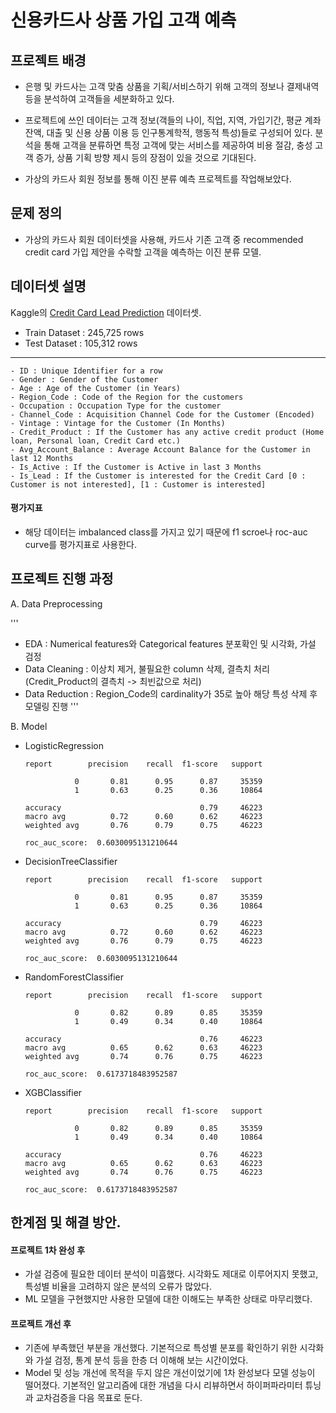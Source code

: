 신용카드사 상품 가입 고객 예측
=========================


## 프로젝트 배경 
 - 은행 및 카드사는 고객 맞춤 상품을 기획/서비스하기 위해 고객의 정보나 결제내역 등을 분석하여 고객들을 세분화하고 있다.
 
 - 프로젝트에 쓰인 데이터는 고객 정보(객들의 나이, 직업, 지역, 가입기간, 평균 계좌 잔액, 대출 및 신용 상품 이용 등 인구통계학적, 행동적 특성)들로 구성되어 있다. 분석을 통해 고객을 분류하면 특정 고객에 맞는 서비스를 제공하여 비용 절감, 충성 고객 증가, 상품 기획 방향 제시 등의 장점이 있을 것으로 기대된다.
 
 - 가상의 카드사 회원 정보를 통해 이진 분류 예측 프로젝트를 작업해보았다.


## 문제 정의
 - 가상의 카드사 회원 데이터셋을 사용해, 카드사 기존 고객 중 recommended credit card 가입 제안을 수락할 고객을 예측하는 이진 분류 모델.


## 데이터셋 설명
Kaggle의 [Credit Card Lead Prediction](https://www.kaggle.com/datasets/sajidhussain3/jobathon-may-2021-credit-card-lead-prediction) 데이터셋.

- Train Dataset : 245,725 rows
- Test Dataset : 105,312 rows

***
    - ID : Unique Identifier for a row
    - Gender : Gender of the Customer
    - Age : Age of the Customer (in Years)
    - Region_Code : Code of the Region for the customers
    - Occupation : Occupation Type for the customer
    - Channel_Code : Acquisition Channel Code for the Customer (Encoded)
    - Vintage : Vintage for the Customer (In Months)
    - Credit_Product : If the Customer has any active credit product (Home loan, Personal loan, Credit Card etc.)
    - Avg_Account_Balance : Average Account Balance for the Customer in last 12 Months
    - Is_Active : If the Customer is Active in last 3 Months
    - Is_Lead : If the Customer is interested for the Credit Card [0 : Customer is not interested], [1 : Customer is interested]


#### 평가지표 
 - 해당 데이터는 imbalanced class를 가지고 있기 때문에 f1 scroe나 roc-auc curve를 평가지표로 사용한다.

## 프로젝트 진행 과정

A. Data Preprocessing

'''
- EDA : Numerical features와 Categorical features 분포확인 및 시각화, 가설 검정
- Data Cleaning : 이상치 제거, 불필요한 column 삭제, 결측치 처리(Credit_Product의 결측치 -> 최빈값으로 처리)
- Data Reduction : Region_Code의 cardinality가 35로 높아 해당 특성 삭제 후 모델링 진행
'''

B. Model 


- LogisticRegression
    
      report        precision    recall  f1-score   support

                 0       0.81      0.95      0.87     35359
                 1       0.63      0.25      0.36     10864

      accuracy                               0.79     46223
      macro avg          0.72      0.60      0.62     46223
      weighted avg       0.76      0.79      0.75     46223

      roc_auc_score:  0.6030095131210644


- DecisionTreeClassifier


      report        precision    recall  f1-score   support
      
                 0       0.81      0.95      0.87     35359
                 1       0.63      0.25      0.36     10864
 
      accuracy                               0.79     46223
      macro avg          0.72      0.60      0.62     46223
      weighted avg       0.76      0.79      0.75     46223

      roc_auc_score:  0.6030095131210644


- RandomForestClassifier


      report        precision    recall  f1-score   support

                 0       0.82      0.89      0.85     35359
                 1       0.49      0.34      0.40     10864
                              
      accuracy                               0.76     46223
      macro avg          0.65      0.62      0.63     46223
      weighted avg       0.74      0.76      0.75     46223

      roc_auc_score:  0.6173718483952587


- XGBClassifier


      report        precision    recall  f1-score   support

                 0       0.82      0.89      0.85     35359
                 1       0.49      0.34      0.40     10864

      accuracy                               0.76     46223
      macro avg          0.65      0.62      0.63     46223
      weighted avg       0.74      0.76      0.75     46223

      roc_auc_score:  0.6173718483952587
      

## 한계점 및 해결 방안.

#### 프로젝트 1차 완성 후

- 가설 검증에 필요한 데이터 분석이 미흡했다. 시각화도 제대로 이루어지지 못했고, 특성별 비율을 고려하지 않은 분석의 오류가 많았다.
- ML 모델을 구현했지만 사용한 모델에 대한 이해도는 부족한 상태로 마무리했다.

#### 프로젝트 개선 후 

- 기존에 부족했던 부분을 개선했다. 기본적으로 특성별 분포를 확인하기 위한 시각화와 가설 검정, 통계 분석 등을 한층 더 이해해 보는 시간이었다.
- Model 및 성능 개선에 목적을 두지 않은 개선이었기에 1차 완성보다 모델 성능이 떨어졌다. 기본적인 알고리즘에 대한 개념을 다시 리뷰하면서 하이퍼파라미터 튜닝과 교차검증을 다음 목표로 둔다.

